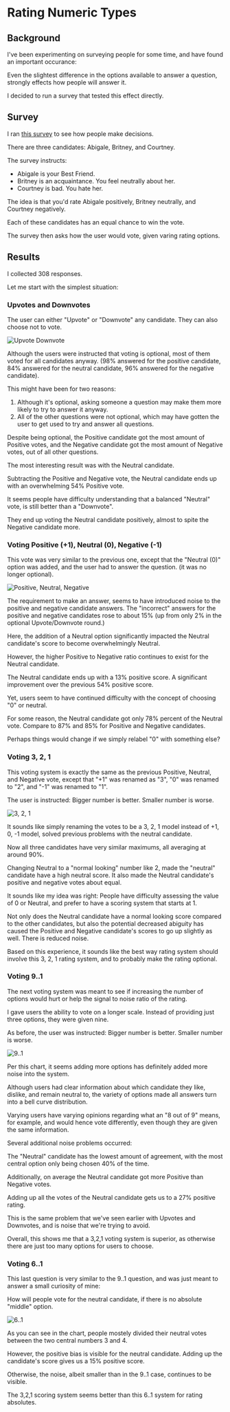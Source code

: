 <link rel="stylesheet" href="/default.css">

# Rating Numeric Types

## Background

I've been experimenting on surveying people for some time, and have found an important occurance:

Even the slightest difference in the options available to answer a question, strongly effects how people will answer it.

I decided to run a survey that tested this effect directly.

## Survey

I ran [this survey](https://docs.google.com/forms/d/e/1FAIpQLSfuXRf0G4lg-CaS15Krn32HOQULCLvjwfNx-7GHWgvaQ7ToQw/viewform) to see how people make decisions.

There are three candidates: Abigale, Britney, and Courtney.

The survey instructs:

* Abigale is your Best Friend.
* Britney is an acquaintance. You feel neutrally about her.
* Courtney is bad. You hate her.

The idea is that you'd rate Abigale positively, Britney neutrally, and Courtney negatively.

Each of these candidates has an equal chance to win the vote.

The survey then asks how the user would vote, given varing rating options.

## Results

I collected 308 responses.

Let me start with the simplest situation:

### Upvotes and Downvotes
The user can either "Upvote" or "Downvote" any candidate. They can also choose not to vote.

![Upvote Downvote](numeric_types/upvote_downvote.png)

Although the users were instructed that voting is optional, most of them voted for all candidates anyway. (98% answered for the positive candidate, 84% answered for the neutral candidate, 96% answered for the negative candidate).

This might have been for two reasons:

1. Although it's optional, asking someone a question may make them more likely to try to answer it anyway.
2. All of the other questions were not optional, which may have gotten the user to get used to try and answer all questions.

Despite being optional, the Positive candidate got the most amount of Positive votes, and the Negative candidate got the most amount of Negative votes, out of all other questions.

The most interesting result was with the Neutral candidate.

Subtracting the Positive and Negative vote, the Neutral candidate ends up with an overwhelming 54% Positive vote.

It seems people have difficulty understanding that a balanced "Neutral" vote, is still better than a "Downvote".

They end up voting the Neutral candidate positively, almost to spite the Negative candidate more.

### Voting Positive (+1), Neutral (0), Negative (-1)
This vote was very similar to the previous one, except that the "Neutral (0)" option was added, and the user had to answer the question. (it was no longer optional).

![Positive, Neutral, Negative](numeric_types/positive_neutral_negative.png)

The requirement to make an answer, seems to have introduced noise to the positive and negative candidate answers. The "incorrect" answers for the positive and negative candidates rose to about 15% (up from only 2% in the optional Upvote/Downvote round.)

Here, the addition of a Neutral option significantly impacted the Neutral candidate's score to become overwhelmingly Neutral.

However, the higher Positive to Negative ratio continues to exist for the Neutral candidate.

The Neutral candidate ends up with a 13% positive score. A significant improvement over the previous 54% positive score.

Yet, users seem to have continued difficulty with the concept of choosing "0" or neutral.

For some reason, the Neutral candidate got only 78% percent of the Neutral vote. Compare to 87% and 85% for Positive and Negative candidates.

Perhaps things would change if we simply relabel "0" with something else?

### Voting 3, 2, 1
This voting system is exactly the same as the previous Positive, Neutral, and Negative vote, except that "+1" was renamed as "3", "0" was renamed to "2", and "-1" was renamed to "1".

The user is instructed: Bigger number is better. Smaller number is worse.

![3, 2, 1](numeric_types/positive_neutral_negative_2.png)

It sounds like simply renaming the votes to be a 3, 2, 1 model instead of +1, 0, -1 model, solved previous problems with the neutral candidate.

Now all three candidates have very similar maximums, all averaging at around 90%.

Changing Neutral to a "normal looking" number like 2, made the "neutral" candidate have a high neutral score. It also made the Neutral candidate's positive and negative votes about equal.

It sounds like my idea was right: People have difficulty assessing the value of 0 or Neutral, and prefer to have a scoring system that starts at 1.

Not only does the Neutral candidate have a normal looking score compared to the other candidates, but also the potential decreased abiguity has caused the Positive and Negative candidate's scores to go up slightly as well. There is reduced noise.

Based on this experience, it sounds like the best way rating system should involve this 3, 2, 1 rating system, and to probably make the rating optional.

### Voting 9..1
The next voting system was meant to see if increasing the number of options would hurt or help the signal to noise ratio of the rating.

I gave users the ability to vote on a longer scale. Instead of providing just three options, they were given nine.

As before, the user was instructed: Bigger number is better. Smaller number is worse.

![9..1](numeric_types/nine_to_one.png)

Per this chart, it seems adding more options has definitely added more noise into the system.

Although users had clear information about which candidate they like, dislike, and remain neutral to, the variety of options made all answers turn into a bell curve distribution.

Varying users have varying opinions regarding what an "8 out of 9" means, for example, and would hence vote differently, even though they are given the same information.

Several additional noise problems occurred:

The "Neutral" candidate has the lowest amount of agreement, with the most central option only being chosen 40% of the time.

Additionally, on average the Neutral candidate got more Positive than Negative votes.

Adding up all the votes of the Neutral candidate gets us to a 27% positive rating.

This is the same problem that we've seen earlier with Upvotes and Downvotes, and is noise that we're trying to avoid.

Overall, this shows me that a 3,2,1 voting system is superior, as otherwise there are just too many options for users to choose.

### Voting 6..1
This last question is very similar to the 9..1 question, and was just meant to answer a small curiosity of mine:

How will people vote for the neutral candidate, if there is no absolute "middle" option.

![6..1](six_to_one.png)

As you can see in the chart, people mostely divided their neutral votes between the two central numbers 3 and 4.

However, the positive bias is visible for the neutral candidate. Adding up the candidate's score gives us a 15% positive score.

Otherwise, the noise, albeit smaller than in the 9..1 case, continues to be visible.

The 3,2,1 scoring system seems better than this 6..1 system for rating absolutes.

